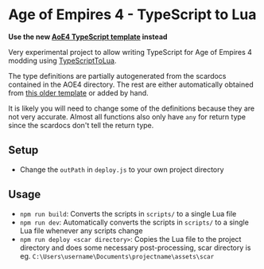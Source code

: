 # Age of Empires 4 - TypeScript to Lua
**Use the new [AoE4 TypeScript template](https://github.com/aoemods/aoe4-typescript-template) instead**

Very experimental project to allow writing TypeScript for Age of Empires 4 modding using [TypeScriptToLua](https://typescripttolua.github.io/).

The type definitions are partially autogenerated from the scardocs contained in the AOE4 directory. The rest are either automatically obtained from [this older template](https://github.com/aoemods/aoe4-scenario-template) or added by hand.

It is likely you will need to change some of the definitions because they are not very accurate. Almost all functions also only have `any` for return type since the scardocs don't tell the return type.

## Setup
- Change the `outPath` in `deploy.js` to your own project directory

## Usage
- `npm run build`: Converts the scripts in `scripts/` to a single Lua file
- `npm run dev`: Automatically converts the scripts in `scripts/` to a single Lua file whenever any scripts change
- `npm run deploy <scar directory>`: Copies the Lua file to the project directory and does some necessary post-processing, scar directory is eg. `C:\Users\username\Documents\projectname\assets\scar`
